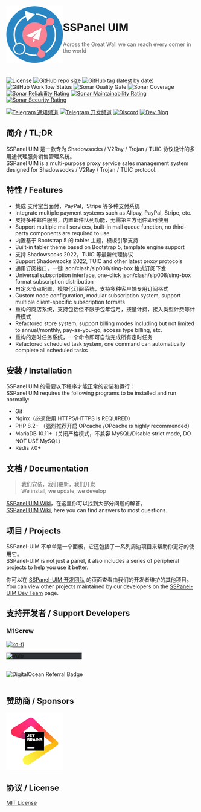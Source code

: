 <img src="public/images/uim-logo-round_192x192.png" alt="logo" width="150" height="150" align="left" />

<h1>SSPanel UIM</h1>

> Across the Great Wall we can reach every corner in the world

<br>
<br>

[![License](https://img.shields.io/github/license/Anankke/SSPanel-Uim?style=flat-square)](https://github.com/Anankke/SSPanel-Uim/blob/dev/LICENSE)
![GitHub repo size](https://img.shields.io/github/repo-size/anankke/sspanel-uim?style=flat-square&color=328657)
![GitHub tag (latest by date)](https://img.shields.io/github/v/tag/Anankke/SSPanel-Uim?style=flat-square)
![GitHub Workflow Status](https://img.shields.io/github/actions/workflow/status/Anankke/SSPanel-Uim/lint.yml?branch=dev&label=lint&style=flat-square)
![Sonar Quality Gate](https://img.shields.io/sonar/quality_gate/sspanel-uim_SSPanel-Uim-Dev/dev?server=https%3A%2F%2Fsonarcloud.io&style=flat-square)
![Sonar Coverage](https://img.shields.io/sonar/coverage/sspanel-uim_SSPanel-Uim-Dev/dev?server=https%3A%2F%2Fsonarcloud.io&style=flat-square)
[![Sonar Reliability Rating](https://sonarcloud.io/api/project_badges/measure?project=sspanel-uim_SSPanel-Uim-Dev&metric=reliability_rating)](https://sonarcloud.io/summary/new_code?id=sspanel-uim_SSPanel-Uim-Dev)
[![Sonar Maintainability Rating](https://sonarcloud.io/api/project_badges/measure?project=sspanel-uim_SSPanel-Uim-Dev&metric=sqale_rating)](https://sonarcloud.io/summary/new_code?id=sspanel-uim_SSPanel-Uim-Dev)
[![Sonar Security Rating](https://sonarcloud.io/api/project_badges/measure?project=sspanel-uim_SSPanel-Uim-Dev&metric=security_rating)](https://sonarcloud.io/summary/new_code?id=sspanel-uim_SSPanel-Uim-Dev)

[![Telegram 通知频道](https://img.shields.io/badge/Telegram-通知频道-blue?style=flat-square)](https://t.me/sspanel_uim)
[![Telegram 开发频道](https://img.shields.io/badge/Telegram-开发频道-blue?style=flat-square)](https://t.me/sspanel_uim_dev)
[![Discord](https://img.shields.io/discord/1049692075085549600?color=5865F2&label=Discord&style=flat-square)](https://discord.gg/A7uFKCvf8V)
[![Dev Blog](https://img.shields.io/badge/Dev-Blog-blue?style=flat-square)](https://blog.sspanel.org)

## 简介 / TL;DR

SSPanel UIM 是一款专为 Shadowsocks / V2Ray / Trojan / TUIC 协议设计的多用途代理服务销售管理系统。  
SSPanel UIM is a multi-purpose proxy service sales management system designed for Shadowsocks / V2Ray / Trojan / TUIC protocol.

## 特性 / Features

- 集成 支付宝当面付，PayPal，Stripe 等多种支付系统
- Integrate multiple payment systems such as Alipay, PayPal, Stripe, etc.
- 支持多种邮件服务，内置邮件队列功能，无需第三方组件即可使用
- Support multiple mail services, built-in mail queue function, no third-party components are required to use
- 内置基于 Bootstrap 5 的 tabler 主题，模板引擎支持
- Built-in tabler theme based on Bootstrap 5, template engine support
- 支持 Shadowsocks 2022，TUIC 等最新代理协议
- Support Shadowsocks 2022, TUIC and other latest proxy protocols
- 通用订阅接口，一键 json/clash/sip008/sing-box 格式订阅下发
- Universal subscription interface, one-click json/clash/sip008/sing-box format subscription distribution
- 自定义节点配置，模块化订阅系统，支持多种客户端专用订阅格式
- Custom node configuration, modular subscription system, support multiple client-specific subscription formats
- 重构的商店系统，支持包括但不限于包年包月，按量计费，接入类型计费等计费模式
- Refactored store system, support billing modes including but not limited to annual/monthly, pay-as-you-go, access type billing, etc.
- 重构的定时任务系统，一个命令即可自动完成所有定时任务
- Refactored scheduled task system, one command can automatically complete all scheduled tasks

## 安装 / Installation

SSPanel UIM 的需要以下程序才能正常的安装和运行：  
SSPanel UIM requires the following programs to be installed and run normally:

- Git
- Nginx（必须使用 HTTPS/HTTPS is REQUIRED）
- PHP 8.2+ （强烈推荐开启 OPcache /OPcache is highly recommended）
- MariaDB 10.11+（关闭严格模式，不兼容 MySQL/Disable strict mode, DO NOT USE MySQL）
- Redis 7.0+

## 文档 / Documentation

> 我们安装，我们更新，我们开发  
> We install, we update, we develop

[SSPanel UIM Wiki](https://wiki.sspanel.org)，在这里你可以找到大部分问题的解答。  
[SSPanel UIM Wiki](https://wiki.sspanel.org), here you can find answers to most questions.

## 项目 / Projects

SSPanel-UIM 不单单是一个面板，它还包括了一系列周边项目来帮助你更好的使用它。  
SSPanel-UIM is not just a panel, it also includes a series of peripheral projects to help you use it better.

你可以在 [SSPanel-UIM 开发团队](https://github.com/sspanel-uim) 的页面查看由我们的开发者维护的其他项目。  
You can view other projects maintained by our developers on the [SSPanel-UIM Dev Team](https://github.com/sspanel-uim) page.

## 支持开发者 / Support Developers

### M1Screw

[![ko-fi](https://ko-fi.com/img/githubbutton_sm.svg)](https://ko-fi.com/O5O850UEH)

<a href="https://www.vultr.com/?ref=8941355-8H"><img src="https://www.vultr.com/media/logo_onwhite.svg" alt="Vultr" width="200" align="left" style="background-color:#2e3136"/></a>

<br>
<br>

<a href="https://www.digitalocean.com/?refcode=50f1a3b6244c&utm_campaign=Referral_Invite&utm_medium=Referral_Program&utm_source=badge"><img src="https://web-platforms.sfo2.cdn.digitaloceanspaces.com/WWW/Badge%201.svg" alt="DigitalOcean Referral Badge"  align="left" /></a>

<br>
<br>

## 赞助商 / Sponsors

[![](.github/jetbrains.png)](https://www.jetbrains.com/?from=SSPanel-UIM)

## 协议 / License

[MIT License](blob/dev/LICENSE)
